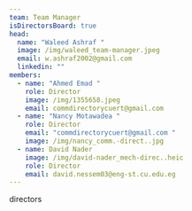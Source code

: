 ```yaml
---
team: Team Manager
isDirectorsBoard: true
head:
  name: "Waleed Ashraf "
  image: /img/waleed_team-manager.jpeg
  email: w.ashraf2002@gmail.com
  linkedin: ""
members:
  - name: "Ahmed Emad "
    role: Director
    image: /img/1355658.jpeg
    email: commdirectorycuert@gmail.com
  - name: "Nancy Motawadea "
    role: Director
    email: "commdirectorycuert@gmail.com "
    image: /img/nancy_comm.-direct..jpg
  - name: David Nader
    image: /img/david-nader_mech-direc..heic
    role: Director
    email: david.nessem03@eng-st.cu.edu.eg
---
```

directors